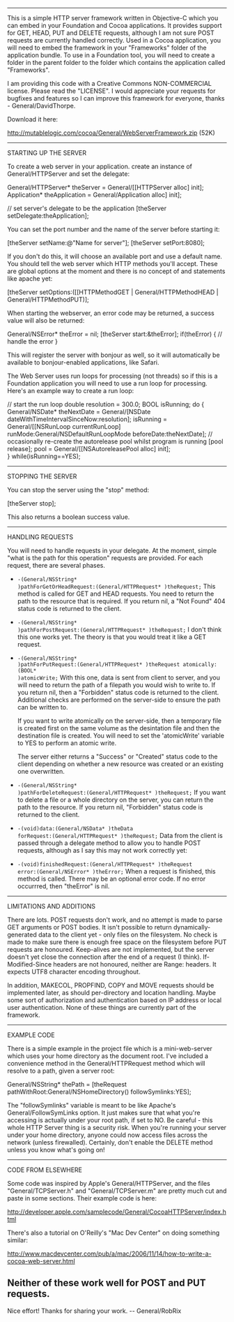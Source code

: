 ----

This is a simple HTTP server framework written in Objective-C which you can 
embed in your Foundation and Cocoa applications. It provides support for 
GET, HEAD, PUT and DELETE requests, although I am not sure POST requests are
currently handled correctly. Used in a Cocoa application, you will need to
embed the framework in your "Frameworks" folder of the application bundle. To
use in a Foundation tool, you will need to create a folder in the parent folder
to the folder which contains the application called "Frameworks".

I am providing this code with a Creative Commons NON-COMMERCIAL license. 
Please read the "LICENSE". I would appreciate your requests for bugfixes
and features so I can improve this framework for everyone, thanks - General/DavidThorpe.

Download it here:

http://mutablelogic.com/cocoa/General/WebServerFramework.zip (52K)


----

STARTING UP THE SERVER

To create a web server in your application. create an instance of General/HTTPServer and
set the delegate:

    
  General/HTTPServer* theServer = General/[[HTTPServer alloc] init];
  Application* theApplication = General/Application alloc] init];

  // set server's delegate to be the application
  [theServer setDelegate:theApplication];


You can set the port number and the name of the server before starting it:

    
  [theServer setName:@"Name for server"];
  [theServer setPort:8080];


If you don't do this, it will choose an available port and use a default name. You
should tell the web server which HTTP methods you'll accept. These are global
options at the moment and there is no concept of <Directory> and <Location>
statements like apache yet:

    
 [theServer setOptions:([[HTTPMethodGET | General/HTTPMethodHEAD | General/HTTPMethodPUT)];


When starting the webserver, an error code may be returned, a success value will
also be returned:

    
  General/NSError* theError = nil;
  [theServer start:&theError];
  if(theError) {
    // handle the error
  }


This will register the server with bonjour as well, so it will automatically be
available to bonjour-enabled applications, like Safari.

The Web Server uses run loops for processing (not threads) so if this is a
Foundation application you will need to use a run loop for processing. Here's
an example way to create a run loop:

    
  // start the run loop
  double resolution = 300.0;
  BOOL isRunning;
  do {
    General/NSDate* theNextDate = General/[NSDate dateWithTimeIntervalSinceNow:resolution]; 
    isRunning = General/[[NSRunLoop currentRunLoop] runMode:General/NSDefaultRunLoopMode beforeDate:theNextDate]; 
    // occasionally re-create the autorelease pool whilst program is running
    [pool release];
    pool = General/[[NSAutoreleasePool alloc] init];            
  } while(isRunning==YES);  


----
STOPPING THE SERVER

You can stop the server using the "stop" method:

    
  [theServer stop];

  
This also returns a boolean success value.

----
HANDLING REQUESTS

You will need to handle requests in your delegate. At the moment, simple
"what is the path for this operation" requests are provided. For each request,
there are several phases.

 
* <code>-(General/NSString* )pathForGetOrHeadRequest:(General/HTTPRequest* )theRequest;</code>
   This method is called for GET and HEAD requests. You need to return the path to
   the resource that is required. If you return nil, a "Not Found" 404 status code
   is returned to the client.


* <code>-(General/NSString* )pathForPostRequest:(General/HTTPRequest* )theRequest;</code>
   I don't think this one works yet. The theory is that you would treat it like a
   GET request.

* <code>-(General/NSString* )pathForPutRequest:(General/HTTPRequest* )theRequest atomically:(BOOL* )atomicWrite;</code>
   With this one, data is sent from client to server, and you will need to return
   the path of a filepath you would wish to write to. If you return nil, then a
   "Forbidden" status code is returned to the client. Additional checks are
   performed on the server-side to ensure the path can be written to.

   If you want to write atomically on the server-side, then a temporary file is
   created first on the same volume as the desintation file and then the
   destination file is created. You will need to set the 'atomicWrite' variable
   to YES to perform an atomic write.

   The server either returns a "Success" or "Created" status code to the client
   depending on whether a new resource was created or an existing one overwritten.

* <code>-(General/NSString* )pathForDeleteRequest:(General/HTTPRequest* )theRequest;</code>
   If you want to delete a file or a whole directory on the server, you can return
   the path to the resource. If you return nil, "Forbidden" status code is 
   returned to the client.

* <code>-(void)data:(General/NSData* )theData forRequest:(General/HTTPRequest* )theRequest;</code>
   Data from the client is passed through a delegate method to allow you to handle
   POST requests, although as I say this may not work correctly yet:

* <code>-(void)finishedRequest:(General/HTTPRequest* )theRequest error:(General/NSError* )theError;</code>
   When a request is finished, this method is called. There may be an optional
   error code. If no error occurrred, then "theError" is nil.



----
LIMITATIONS AND ADDITIONS

There are lots. POST requests don't work, and no attempt is made to parse GET arguments or POST bodies. It isn't possible to return dynamically-generated data to the client yet - only files on the filesystem. No check is made to make sure there is enough free space on the filesystem before PUT requests are honoured. Keep-alives are not implemented, but the server doesn't yet close the connection after the end of a request (I think). If-Modified-Since headers are not honoured, neither are Range: headers. It expects UTF8 character encoding throughout.

In addition, MAKECOL, PROPFIND, COPY and MOVE requests should be implemented later, as should per-directory and location handling. Maybe some sort of authorization and authentication based on IP address or local user authentication. None of these things are currently part of the framework.


----
EXAMPLE CODE

There is a simple example in the project file which is a mini-web-server which 
uses your home directory as the document root. I've included a convenience method in the General/HTTPRequest
method which will resolve to a path, given a server root:

    
General/NSString* thePath = [theRequest pathWithRoot:General/NSHomeDirectory() followSymlinks:YES];  


The "followSymlinks" variable is meant to be like Apache's General/FollowSymLinks option. It just makes sure
that what you're accessing is actually under your root path, if set to NO. Be careful - this whole
HTTP Server thing is a security risk. When you're running your server under your home directory,
anyone could now access files across the network (unless firewalled). Certainly, don't enable the
DELETE method unless you know what's going on!

----
CODE FROM ELSEWHERE

Some code was inspired by Apple's General/HTTPServer, and the files "General/TCPServer.h" and "General/TCPServer.m"
are pretty much cut and paste in some sections. Their example code is here:

http://developer.apple.com/samplecode/General/CocoaHTTPServer/index.html

There's also a tutorial on O'Reilly's "Mac Dev Center" on doing something similar:

http://www.macdevcenter.com/pub/a/mac/2006/11/14/how-to-write-a-cocoa-web-server.html

Neither of these work well for POST and PUT requests.
----

Nice effort! Thanks for sharing your work. -- General/RobRix